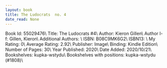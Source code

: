 ```yaml
---
layout: book
title: The Ludocrats  no. 4
date_read: None
---
```


Book Id: 55029476\ 
Title: The Ludocrats #4\ 
Author: Kieron Gillen\ 
Author l-f: Gillen, Kieron\ 
Additional Authors: \ 
ISBN: B08C9MK6G2\ 
ISBN13: \ 
My Rating: 0\ 
Average Rating: 2.92\ 
Publisher: Image\ 
Binding: Kindle Edition\ 
Number of Pages: 30\ 
Year Published: 2020\ 
Date Added: 2020/10/21\ 
Bookshelves: kupka-wstydu\ 
Bookshelves with positions: kupka-wstydu (#1808)\ 

